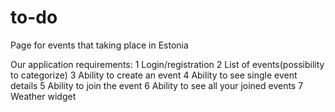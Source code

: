 # to-do
Page for events that taking place in Estonia


Our application requirements:
1 Login/registration
2 List of events(possibility to categorize)
3 Ability to create an event
4 Ability to see single event details
5 Ability to join the event
6 Ability to see all your  joined events
7 Weather widget
